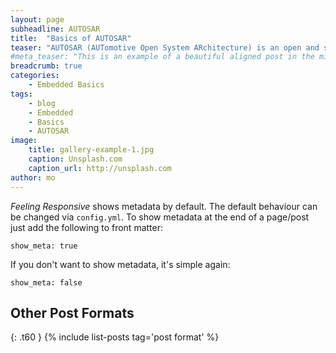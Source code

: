 ```yaml
---
layout: page
subheadline: AUTOSAR
title:  "Basics of AUTOSAR"
teaser: "AUTOSAR (AUTomotive Open System ARchitecture) is an open and standardized automotive software architecture, jointly developed by automobile manufacturers, suppliers and tool developers. The AUTOSAR-standard enables the use of a component based software design model for the design of a vehicular system."
#meta_teaser: "This is an example of a beautiful aligned post in the middle. There is no sidebar to distract the reader. The difference to the Page-Template is, that you find meta-information at the bottom of the post."
breadcrumb: true
categories:
    - Embedded Basics
tags:
    - blog
    - Embedded
    - Basics
    - AUTOSAR
image:
    title: gallery-example-1.jpg
    caption: Unsplash.com
    caption_url: http://unsplash.com
author: mo
---
```

*Feeling Responsive* shows metadata by default. The default behaviour can be changed via `config.yml`. To show metadata at the end of a page/post just add the following to front matter:
<!--more-->

~~~
show_meta: true
~~~

If you don't want to show metadata, it's simple again:

~~~
show_meta: false
~~~


## Other Post Formats
{: .t60 }
{% include list-posts tag='post format' %}

